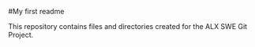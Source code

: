 #My first readme

This repository contains files and directories created for the ALX SWE Git Project.
